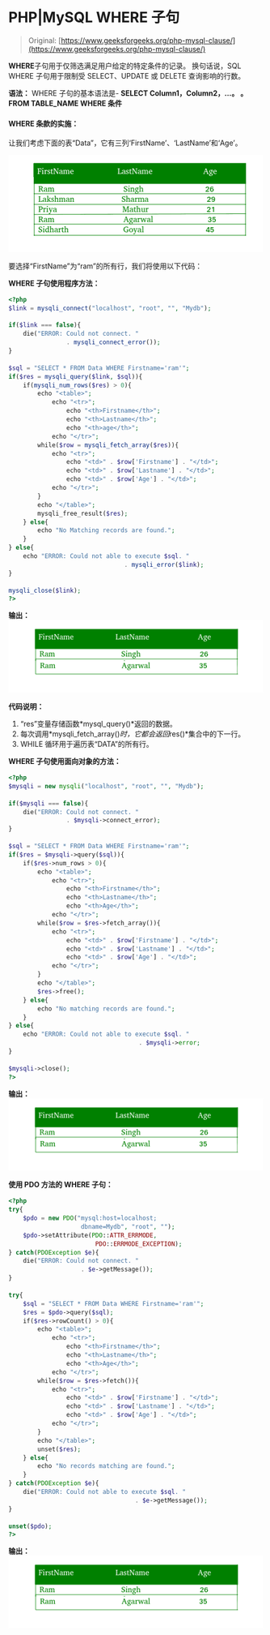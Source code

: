 # PHP|MySQL WHERE 子句

> Original: [https://www.geeksforgeeks.org/php-mysql-clause/](https://www.geeksforgeeks.org/php-mysql-clause/)

**WHERE**子句用于仅筛选满足用户给定的特定条件的记录。 换句话说，SQL WHERE 子句用于限制受 SELECT、UPDATE 或 DELETE 查询影响的行数。

**语法：**
WHERE 子句的基本语法是-
**SELECT Column1，Column2，…。 。
FROM TABLE_NAME
WHERE 条件**

#### WHERE 条款的实施：

让我们考虑下面的表“Data”，它有三列‘FirstName’、‘LastName’和‘Age’。

![](img/98fcb773143afa30c197fe8f96d76360.png)

要选择“FirstName”为“ram”的所有行，我们将使用以下代码：

**WHERE 子句使用程序方法：**

```php
<?php
$link = mysqli_connect("localhost", "root", "", "Mydb");

if($link === false){
    die("ERROR: Could not connect. "
                . mysqli_connect_error());
}

$sql = "SELECT * FROM Data WHERE Firstname='ram'";
if($res = mysqli_query($link, $sql)){
    if(mysqli_num_rows($res) > 0){
        echo "<table>";
            echo "<tr>";
                echo "<th>Firstname</th>";
                echo "<th>Lastname</th>";
                echo "<th>age</th>";
            echo "</tr>";
        while($row = mysqli_fetch_array($res)){
            echo "<tr>";
                echo "<td>" . $row['Firstname'] . "</td>";
                echo "<td>" . $row['Lastname'] . "</td>";
                echo "<td>" . $row['Age'] . "</td>";
            echo "</tr>";
        }
        echo "</table>";
        mysqli_free_result($res);
    } else{
        echo "No Matching records are found.";
    }
} else{
    echo "ERROR: Could not able to execute $sql. " 
                                . mysqli_error($link);
}

mysqli_close($link);
?>
```

**输出：**
![](img/30a3df2a4cac0792727c5f3b4445294e.png)

**代码说明：**

1.  “res”变量存储函数*mysql_query()*返回的数据。
2.  每次调用*mysqli_fetch_array()*时，它都会返回*res()*集合中的下一行。
3.  WHILE 循环用于遍历表“DATA”的所有行。

**WHERE 子句使用面向对象的方法：**

```php
<?php
$mysqli = new mysqli("localhost", "root", "", "Mydb");

if($mysqli === false){
    die("ERROR: Could not connect. " 
                . $mysqli->connect_error);
}

$sql = "SELECT * FROM Data WHERE Firstname='ram'";
if($res = $mysqli->query($sql)){
    if($res->num_rows > 0){
        echo "<table>";
            echo "<tr>";
                echo "<th>Firstname</th>";
                echo "<th>Lastname</th>";
                echo "<th>Age</th>";
            echo "</tr>";
        while($row = $res->fetch_array()){
            echo "<tr>";
                echo "<td>" . $row['Firstname'] . "</td>";
                echo "<td>" . $row['Lastname'] . "</td>";
                echo "<td>" . $row['Age'] . "</td>";
            echo "</tr>";
        }
        echo "</table>";
        $res->free();
    } else{
        echo "No matching records are found.";
    }
} else{
    echo "ERROR: Could not able to execute $sql. " 
                                    . $mysqli->error;
}

$mysqli->close();
?>
```

**输出：**
![](img/30a3df2a4cac0792727c5f3b4445294e.png)

**使用 PDO 方法的 WHERE 子句：**

```php
<?php
try{
    $pdo = new PDO("mysql:host=localhost;
                    dbname=Mydb", "root", "");
    $pdo->setAttribute(PDO::ATTR_ERRMODE, 
                        PDO::ERRMODE_EXCEPTION);
} catch(PDOException $e){
    die("ERROR: Could not connect. " 
                    . $e->getMessage());
}

try{
    $sql = "SELECT * FROM Data WHERE Firstname='ram'"; 
    $res = $pdo->query($sql);
    if($res->rowCount() > 0){
        echo "<table>";
            echo "<tr>";
                echo "<th>Firstname</th>";
                echo "<th>Lastname</th>";
                echo "<th>Age</th>";
            echo "</tr>";
        while($row = $res->fetch()){
            echo "<tr>";
                echo "<td>" . $row['Firstname'] . "</td>";
                echo "<td>" . $row['Lastname'] . "</td>";
                echo "<td>" . $row['Age'] . "</td>";
            echo "</tr>";
        }
        echo "</table>";
        unset($res);
    } else{
        echo "No records matching are found.";
    }
} catch(PDOException $e){
    die("ERROR: Could not able to execute $sql. " 
                                   . $e->getMessage());
}

unset($pdo);
?>
```

**输出：**
![](img/30a3df2a4cac0792727c5f3b4445294e.png)